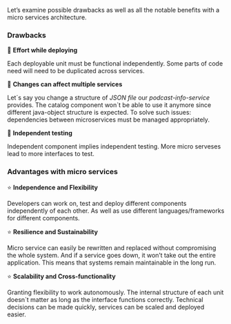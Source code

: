 Let’s examine possible drawbacks as well as all the notable benefits with a micro services architecture.

### Drawbacks

💩 **Effort while deploying**

Each deployable unit must be functional independently. Some parts of code need will need to be duplicated across services.


💩 **Changes can affect multiple services**

Let´s say you change a structure of *JSON file* our *podcast-info-service* provides. The catalog component won´t be able to use it anymore since different java-object structure is expected. To solve such issues: dependencies between microservices must be managed appropriately.


💩 **Independent testing**

Independent component implies independent testing. More micro serveses lead to more interfaces to test.



### Advantages with micro services

⭐ **Independence and Flexibility**

Developers can work on, test and deploy different components independently of each other. As well as use different languages/frameworks for different components.


⭐ **Resilience and Sustainability**

Micro service can easily be rewritten and replaced without compromising the whole system. And if a service goes down, it won’t take out the entire application. This means that systems remain maintainable in the long run.



⭐ **Scalability and Cross-functionality**

Granting flexibility to work autonomously. The internal structure of each unit doesn´t matter as long as the interface functions correctly. Technical decisions can be made quickly, services can be scaled and deployed easier.

